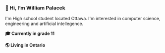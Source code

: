 ### 👋 Hi, I’m William Palacek

I'm High school student located Ottawa. I'm interested in computer science, engineering and artificial intellegence.

**🎓 Currently in grade 11**

**🌎 Living in Ontario**
